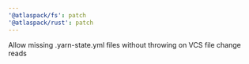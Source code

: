 ```yaml
---
'@atlaspack/fs': patch
'@atlaspack/rust': patch
---
```


Allow missing .yarn-state.yml files without throwing on VCS file change reads
